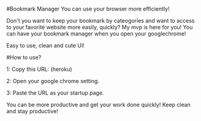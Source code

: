 #Bookmark Manager
You can use your browser more efficiently! 

Don't you want to keep your bookmark by cateogories and want to access to your favorite website more easily, quickly? 
My mvp is here for you! You can have your bookmark manager when you open your googlechrome! 

Easy to use, clean and cute UI! 

#How to use?

1: Copy this URL: (heroku)

2: Open your google chrome setting.

3: Paste the URL as your startup page.

You can be more productive and get your work done quickly! 
Keep clean and stay productive! 